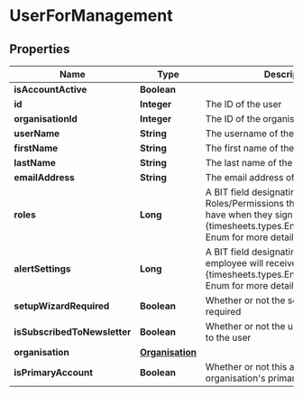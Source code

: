 

# UserForManagement

## Properties

Name | Type | Description | Notes
------------ | ------------- | ------------- | -------------
**isAccountActive** | **Boolean** |  |  [optional]
**id** | **Integer** | The ID of the user |  [optional]
**organisationId** | **Integer** | The ID of the organisation |  [optional]
**userName** | **String** | The username of the user |  [optional]
**firstName** | **String** | The first name of the user |  [optional]
**lastName** | **String** | The last name of the user |  [optional]
**emailAddress** | **String** | The email address of the user |  [optional]
**roles** | **Long** | A BIT field designating which Roles/Permissions the employee will have when they sign in.  See the {timesheets.types.Enums.UserRoles} Enum for more details |  [optional]
**alertSettings** | **Long** | A BIT field designating which Alerts the employee will receive.  See the {timesheets.types.Enums.AlertSettings} Enum for more details |  [optional]
**setupWizardRequired** | **Boolean** | Whether or not the setup wizard is required |  [optional]
**isSubscribedToNewsletter** | **Boolean** | Whether or not the user is subscribed to the user |  [optional]
**organisation** | [**Organisation**](Organisation.md) |  |  [optional]
**isPrimaryAccount** | **Boolean** | Whether or not this account is the organisation&#39;s primary account. |  [optional]





